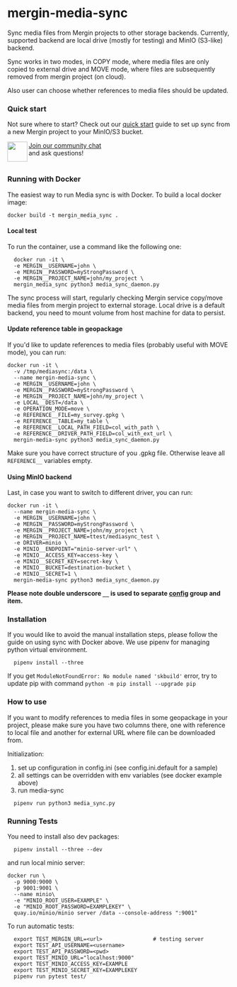 # mergin-media-sync
Sync media files from Mergin projects to other storage backends. Currently, supported backend are local drive (mostly for testing)
and MinIO (S3-like) backend.

Sync works in two modes, in COPY mode, where media files are only copied to external drive and MOVE mode, where files are
subsequently removed from mergin project (on cloud).

Also user can choose whether references to media files should be updated.

### Quick start

Not sure where to start? Check out our [quick start](docs/quick_start.md) guide to set up sync from a new Mergin project to your MinIO/S3 bucket.

<div><img align="left" width="45" height="45" src="https://raw.githubusercontent.com/MerginMaps/docs/main/src/.vuepress/public/slack.svg"><a href="https://merginmaps.com/community/join">Join our community chat</a><br/>and ask questions!</div><br />

### Running with Docker

The easiest way to run Media sync is with Docker.
To build a local docker image:
```
docker build -t mergin_media_sync .
```

#### Local test
To run the container, use a command like the following one: 
```shell
  docker run -it \
  -e MERGIN__USERNAME=john \
  -e MERGIN__PASSWORD=myStrongPassword \
  -e MERGIN__PROJECT_NAME=john/my_project \
  mergin_media_sync python3 media_sync_daemon.py
```
The sync process will start, regularly checking Mergin service copy/move media files from mergin project to external storage.
Local drive is a default backend, you need to mount volume from host machine for data to persist. 

#### Update reference table in geopackage
If you'd like to update references to media files (probably useful with MOVE mode), you can run:
```shell
docker run -it \
  -v /tmp/mediasync:/data \
  --name mergin-media-sync \
  -e MERGIN__USERNAME=john \
  -e MERGIN__PASSWORD=myStrongPassword \
  -e MERGIN__PROJECT_NAME=john/my_project \
  -e LOCAL__DEST=/data \
  -e OPERATION_MODE=move \
  -e REFERENCE__FILE=my_survey.gpkg \
  -e REFERENCE__TABLE=my_table \
  -e REFERENCE__LOCAL_PATH_FIELD=col_with_path \
  -e REFERENCE__DRIVER_PATH_FIELD=col_with_ext_url \
  mergin-media-sync python3 media_sync_daemon.py
```
Make sure you have correct structure of you .gpkg file. Otherwise leave all `REFERENCE__` variables empty.

#### Using MinIO backend
Last, in case you want to switch to different driver, you can run:
```shell
docker run -it \
  --name mergin-media-sync \
  -e MERGIN__USERNAME=john \
  -e MERGIN__PASSWORD=myStrongPassword \
  -e MERGIN__PROJECT_NAME=john/my_project \
  -e MERGIN__PROJECT_NAME=ttest/mediasync_test \
  -e DRIVER=minio \
  -e MINIO__ENDPOINT="minio-server-url" \
  -e MINIO__ACCESS_KEY=access-key \
  -e MINIO__SECRET_KEY=secret-key \
  -e MINIO__BUCKET=destination-bucket \
  -e MINIO__SECRET=1 \
  mergin-media-sync python3 media_sync_daemon.py
```

**Please note double underscore `__` is used to separate [config](config.ini.default) group and item.**

### Installation

If you would like to avoid the manual installation steps, please follow the guide on using sync with Docker above. We use pipenv for managing python virtual environment.

```shell
  pipenv install --three
```

If you get `ModuleNotFoundError: No module named 'skbuild'` error, try to update pip with command
`python -m pip install --upgrade pip`


### How to use

If you want to modify references to media files in some geopackage in your project, please make sure you have two columns there,
one with reference to local file and another for external URL where file can be downloaded from.

Initialization:

1. set up configuration in config.ini  (see config.ini.default for a sample)
2. all settings can be overridden with env variables (see docker example above)
3. run media-sync
```shell
  pipenv run python3 media_sync.py
```

### Running Tests
You need to install also dev packages:
```shell
  pipenv install --three --dev
```

and run local minio server:
```shell
docker run \
  -p 9000:9000 \
  -p 9001:9001 \
  --name minio\
  -e "MINIO_ROOT_USER=EXAMPLE" \
  -e "MINIO_ROOT_PASSWORD=EXAMPLEKEY" \
  quay.io/minio/minio server /data --console-address ":9001"
```

To run automatic tests:
```shell
  export TEST_MERGIN_URL=<url>                # testing server
  export TEST_API_USERNAME=<username>
  export TEST_API_PASSWORD=<pwd>
  export TEST_MINIO_URL="localhost:9000"
  export TEST_MINIO_ACCESS_KEY=EXAMPLE
  export TEST_MINIO_SECRET_KEY=EXAMPLEKEY
  pipenv run pytest test/
```
